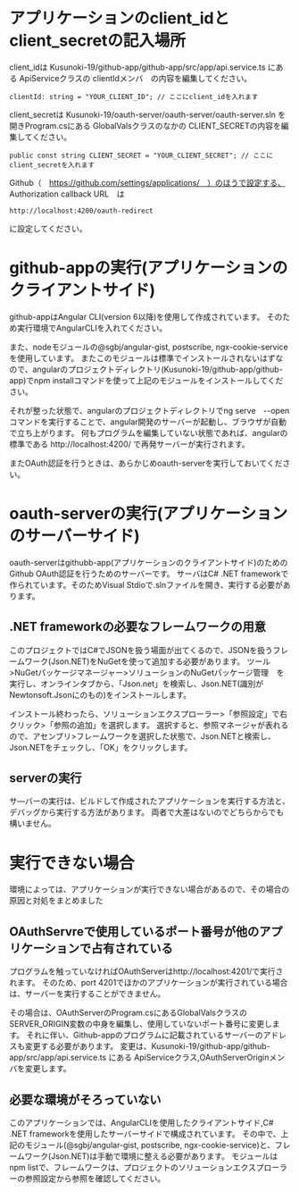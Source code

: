 # アプリケーションのclient_idとclient_secretの記入場所

client_idは Kusunoki-19/github-app/github-app/src/app/api.service.ts にある ApiServiceクラスの clientIdメンバ　の内容を編集してください。
```
clientId: string = "YOUR_CLIENT_ID"; // ここにclient_idを入れます
```


client_secretは Kusunoki-19/oauth-server/oauth-server/oauth-server.sln を開きProgram.csにある GlobalValsクラスのなかの CLIENT_SECRETの内容を編集してください。
```
public const string CLIENT_SECRET = "YOUR_CLIENT_SECRET"; // ここにclient_secretを入れます
```
Github（　https://github.com/settings/applications/　）のほうで設定する、
Authorization callback URL　は
```
http://localhost:4200/oauth-redirect
```
に設定してください。

# github-appの実行(アプリケーションのクライアントサイド)

github-appはAngular CLI(version 6以降)を使用して作成されています。
そのため実行環境でAngularCLIを入れてください。

また、nodeモジュールの@sgbj/angular-gist, postscribe, ngx-cookie-service を使用しています。
またこのモジュールは標準でインストールされないはずなので、angularのプロジェクトディレクトリ(Kusunoki-19/github-app/github-app)でnpm installコマンドを使って上記のモジュールをインストールしてください。

それが整った状態で、angularのプロジェクトディレクトリでng serve　--openコマンドを実行することで、angular開発のサーバーが起動し、ブラウザが自動で立ち上がります。
何もプログラムを編集していない状態であれば、angularの標準である http://localhost:4200/ で再発サーバーが実行されます。

またOAuth認証を行うときは、あらかじめoauth-serverを実行しておいてください。

# oauth-serverの実行(アプリケーションのサーバーサイド)

oauth-serverはgithubb-app(アプリケーションのクライアントサイド)のためのGithub OAuth認証を行うためのサーバーです。
サーバはC# .NET frameworkで作られています。そのためVisual Stdioで.slnファイルを開き、実行する必要があります。

## .NET frameworkの必要なフレームワークの用意

このプロジェクトではC#でJSONを扱う場面が出てくるので、JSONを扱うフレームワーク(Json.NET)をNuGetを使って追加する必要があります。
ツール>NuGetパッケージマネージャー>ソリューションのNuGetパッケージ管理　を実行し、オンラインタブから、「Json.net」を検索し、Json.NET(識別がNewtonsoft.Jsonにのもの)をインストールします。

インストール終わったら、ソリューションエクスプローラー>「参照設定」で右クリック>「参照の追加」を選択します。
選択すると、参照マネージャが表れるので、アセンブリ>フレームワークを選択した状態で、Json.NETと検索し、Json.NETをチェックし、「OK」をクリックします。

## serverの実行

サ―バーの実行は、ビルドして作成されたアプリケーションを実行する方法と、デバッグから実行する方法があります。
両者で大差はないのでどちらからでも構いません。


# 実行できない場合

環境によっては、アプリケーションが実行できない場合があるので、その場合の原因と対処をまとめました　

## OAuthServreで使用しているポート番号が他のアプリケーションで占有されている

プログラムを触っていなければOAuthServerはhttp://localhost:4201/で実行されます。
そのため、port 4201でほかのアプリケーションが実行されている場合は、サーバーを実行することができません。

その場合は、OAuthServerのProgram.csにあるGlobalValsクラスのSERVER_ORIGIN変数の中身を編集し、使用していないポート番号に変更します。
それに伴い、Github-appのプログラムに記載されているサーバーのアドレスも変更する必要があります。
変更は、Kusunoki-19/github-app/github-app/src/app/api.service.ts にある ApiServiceクラス,OAuthServerOriginメンバを変更します。

## 必要な環境がそろっていない

このアプリケーションでは、AngularCLIを使用したクライアントサイド,C# .NET frameworkを使用したサーバーサイドで構成されています。
その中で、上記のモジュール(@sgbj/angular-gist, postscribe, ngx-cookie-service)と、フレームワーク(Json.NET)は手動で環境に整える必要があります。
モジュールはnpm listで、フレームワークは、プロジェクトのソリューションエクスプローラーの参照設定から参照を確認してください。